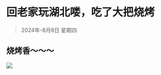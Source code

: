 # 回老家玩湖北喽，吃了大把烧烤
> 2024年-8月8日 星期四

## 烧烤香～～～
![]([images/WechatIMG12.jpg](https://raw.githubusercontent.com/ababll5/my_blog/main/images/WechatIMG12.jpg))
